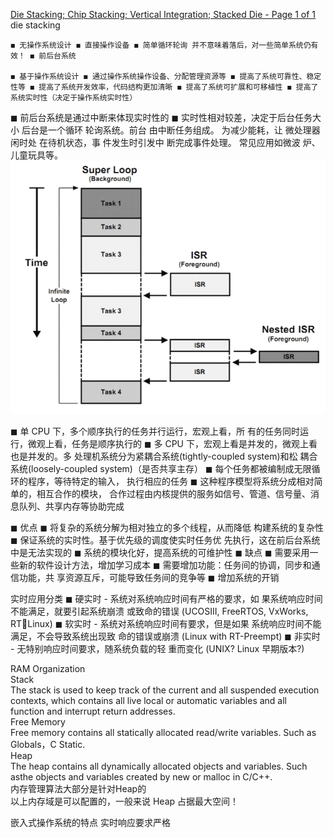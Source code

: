 [Die Stacking; Chip Stacking; Vertical Integration; Stacked Die - Page 1 of 1](https://eesemi.com/diestacking.htm) die stacking

```
◼ 无操作系统设计 ◼ 直接操作设备 ◼ 简单循环轮询 并不意味着落后，对一些简单系统仍有效！ ◼ 前后台系统

◼ 基于操作系统设计 ◼ 通过操作系统操作设备、分配管理资源等 ◼ 提高了系统可靠性、稳定性等 ◼ 提高了系统开发效率，代码结构更加清晰 ◼ 提高了系统可扩展和可移植性 ◼ 提高了系统实时性（决定于操作系统实时性）
```

◼ 前后台系统是通过中断来体现实时性的 ◼ 实时性相对较差，决定于后台任务大小
后台是一个循环 轮询系统。前台 由中断任务组成。 为减少能耗，让 微处理器闲时处 在待机状态，事 件发生时引发中 断完成事件处理。 常见应用如微波 炉、儿童玩具等。
![500](https://raw.githubusercontent.com/acdefg/cdn/main/obsidian/20221208011444.png)

◼ 单 CPU 下，多个顺序执行的任务并行运行，宏观上看，所 有的任务同时运行，微观上看，任务是顺序执行的 ◼ 多 CPU 下，宏观上看是并发的，微观上看也是并发的。多 处理机系统分为紧耦合系统(tightly-coupled system)和松 耦合系统(loosely-coupled system)（是否共享主存） ◼ 每个任务都被编制成无限循环的程序，等待特定的输入， 执行相应的任务 ◼ 这种程序模型将系统分成相对简单的，相互合作的模块， 合作过程由内核提供的服务如信号、管道、信号量、消 息队列、共享内存等协助完成

◼ 优点 ◼ 将复杂的系统分解为相对独立的多个线程，从而降低 构建系统的复杂性 ◼ 保证系统的实时性。基于优先级的调度使实时任务优 先执行，这在前后台系统中是无法实现的 ◼ 系统的模块化好，提高系统的可维护性 ◼ 缺点 ◼ 需要采用一些新的软件设计方法，增加学习成本 ◼ 需要增加功能：任务间的协调，同步和通信功能，共 享资源互斥，可能导致任务间的竞争等 ◼ 增加系统的开销

实时应用分类 ◼ 硬实时 - 系统对系统响应时间有严格的要求，如 果系统响应时间不能满足，就要引起系统崩溃 或致命的错误 (UCOSIII, FreeRTOS, VxWorks, RTLinux) ◼ 软实时 - 系统对系统响应时间有要求，但是如果 系统响应时间不能满足，不会导致系统出现致 命的错误或崩溃 (Linux with RT-Preempt) ◼ 非实时 - 无特别响应时间要求，随系统负载的轻 重而变化 (UNIX? Linux 早期版本?)

RAM Organization  
Stack  
The stack is used to keep track of the current and all suspended execution  
contexts, which contains all live local or automatic variables and all  
function and interrupt return addresses.  
Free Memory  
Free memory contains all statically allocated read/write variables. Such as  
Globals，C Static.  
Heap  
The heap contains all dynamically allocated objects and variables. Such asthe objects and variables created by new or malloc in C/C++.  
内存管理算法大部分是针对Heap的  
以上内存域是可以配置的，一般来说 Heap 占据最大空间！

嵌入式操作系统的特点
实时响应要求严格
